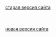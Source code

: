 <a href="https://stpkukaif.github.io/131825/main.html">старая версия сайта</a><br><br><br><br>
<a href="https://stpkukaif.github.io/3/">новая версия сайта</a>

